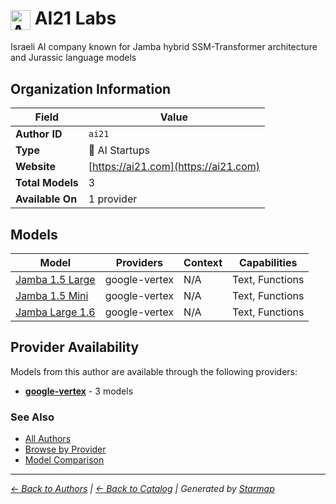 # <img src="https://raw.githubusercontent.com/agentstation/starmap/master/internal/embedded/logos/ai21.svg" alt="AI21 Labs" width="32" height="32" style="vertical-align: middle;"> AI21 Labs
  
  
Israeli AI company known for Jamba hybrid SSM-Transformer architecture and Jurassic language models
  
  
## Organization Information
  
| Field | Value |
|---------|---------|
| **Author ID** | `ai21` |
| **Type** | 🚀 AI Startups |
| **Website** | [https://ai21.com](https://ai21.com) |
| **Total Models** | 3 |
| **Available On** | 1 provider |

  
## Models
  
| Model | Providers | Context | Capabilities |
|---------|---------|---------|---------|
| [Jamba 1.5 Large](./models/jamba-1.5-large-at-001.md) | google-vertex | N/A | Text, Functions |
| [Jamba 1.5 Mini](./models/jamba-1.5-mini-at-001.md) | google-vertex | N/A | Text, Functions |
| [Jamba Large 1.6](./models/jamba-large-1.6-at-001.md) | google-vertex | N/A | Text, Functions |

  
## Provider Availability
  
Models from this author are available through the following providers:
  
  
- **[google-vertex](../../providers/google-vertex/)** - 3 models
  
### See Also
  
- [All Authors](../)
- [Browse by Provider](../../providers/)
- [Model Comparison](../../models/)
  
---
*_[← Back to Authors](../) | [← Back to Catalog](../../) | Generated by [Starmap](https://github.com/agentstation/starmap)_*